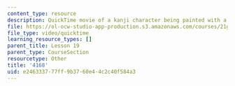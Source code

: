 ```yaml
---
content_type: resource
description: QuickTime movie of a kanji character being painted with a brush.
file: https://ol-ocw-studio-app-production.s3.amazonaws.com/courses/21g-504-japanese-iv-spring-2009/e246333777ff9b3760e44c2c40f584a3_4168.mov
file_type: video/quicktime
learning_resource_types: []
parent_title: Lesson 19
parent_type: CourseSection
resourcetype: Other
title: '4168'
uid: e2463337-77ff-9b37-60e4-4c2c40f584a3
---
```

